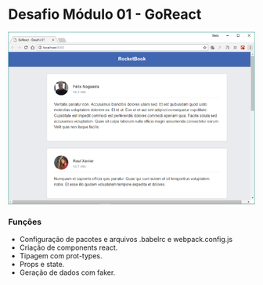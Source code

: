 # Desafio Módulo 01 - GoReact

![](https://github.com/fabioindaiatuba/goreact-desafio-01/raw/master/telas/tela1.png)

### Funções

* Configuração de pacotes e arquivos .babelrc e webpack.config.js
* Criação de components react.
* Tipagem com prot-types.
* Props e state.
* Geração de dados com faker.
